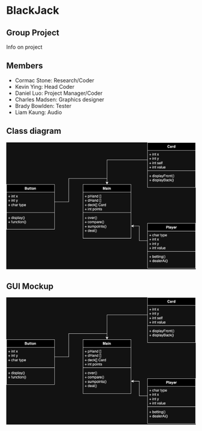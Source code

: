 # BlackJack

## Group Project
Info on project
## Members
+ Cormac Stone: Research/Coder
+ Kevin Ying: Head Coder
+ Daniel Luo: Project Manager/Coder
+ Charles Madsen: Graphics designer
+ Brady Bowlden: Tester
+ Liam Kaung: Audio
## Class diagram
![](https://github.com/Daniel71529/Blackjacks/blob/main/images/Class.drawio.png?raw=true)
## GUI Mockup
![](https://github.com/Daniel71529/Blackjacks/blob/main/images/Class.drawio.png?raw=true)
